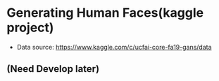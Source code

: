 # Generating Human Faces(kaggle project)

* Data source: https://www.kaggle.com/c/ucfai-core-fa19-gans/data

## (Need Develop later)
